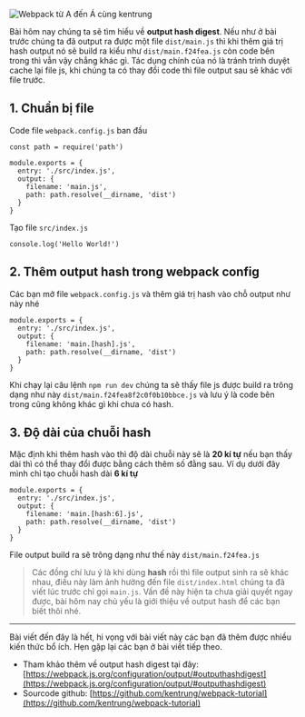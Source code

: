 ![Webpack từ A đến Á cùng kentrung](https://images.viblo.asia/2090b88e-6ec0-49fe-b677-65e927fafc2e.png) 

Bài hôm nay chúng ta sẽ tìm hiểu về **output hash digest**. Nếu như ở bài trước chúng ta đã output ra được một file `dist/main.js` thì khi thêm giá trị hash output nó sẽ build ra kiểu như `dist/main.f24fea.js` còn code bên trong thì vẫn vậy chẳng khác gì. Tác dụng chính của nó là tránh trình duyệt cache lại file js, khi chúng ta có thay đổi code thì file output sau sẽ khác với file trước. 

## 1. Chuẩn bị file
Code file `webpack.config.js` ban đầu
```
const path = require('path')

module.exports = {
  entry: './src/index.js',
  output: {
    filename: 'main.js',
    path: path.resolve(__dirname, 'dist')
  }
}
```
Tạo file `src/index.js`
```
console.log('Hello World!')
```

## 2. Thêm output hash trong webpack config
Các bạn mở file `webpack.config.js` và thêm giá trị hash vào chỗ output như này nhé
```
module.exports = {
  entry: './src/index.js',
  output: {
    filename: 'main.[hash].js',
    path: path.resolve(__dirname, 'dist')
  }
}
```
Khi chạy lại câu lệnh `npm run dev` chúng ta sẽ thấy file js được build ra trông dạng như này `dist/main.f24fea8f2c0f0b10bbce.js` và lưu ý là code bên trong cũng không khác gì khi chưa có hash.

## 3. Độ dài của chuỗi hash
Mặc định khi thêm hash vào thì độ dài chuỗi này sẽ là **20 kí tự** nếu bạn thấy dài thì có thể thay đổi được bằng cách thêm số đằng sau. Ví dụ dưới đây mình chỉ tạo chuỗi hash dài **6 kí tự**
```
module.exports = {
  entry: './src/index.js',
  output: {
    filename: 'main.[hash:6].js',
    path: path.resolve(__dirname, 'dist')
  }
}
```
File output build ra sẽ trông dạng như thế này `dist/main.f24fea.js` 

> Các đồng chí lưu ý là khi dùng **hash** rồi thì file output sinh ra sẽ khác nhau, điều này làm ảnh hưởng đến file `dist/index.html` chúng ta đã viết lúc trước chỉ gọi `main.js`. Vấn đề này hiện ta chưa giải quyết ngay được, bài hôm nay chủ yếu là giới thiệu về output hash để các bạn biết thôi nhé. 


-----


Bài viết đến đây là hết, hi vọng với bài viết này các bạn đã thêm được nhiều kiến thức bổ ích. Hẹn gặp lại các bạn ở bài viết tiếp theo.
* Tham khảo thêm về output hash digest tại đây: [https://webpack.js.org/configuration/output/#outputhashdigest](https://webpack.js.org/configuration/output/#outputhashdigest)
* Sourcode github: [https://github.com/kentrung/webpack-tutorial](https://github.com/kentrung/webpack-tutorial)